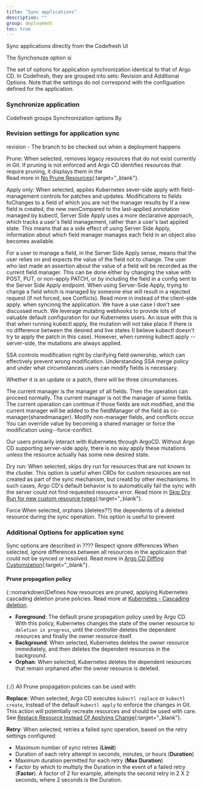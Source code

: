 ```yaml
---
title: "Sync applications"
description: ""
group: deployment
toc: true
---
```


Sync applications directly from the Codefresh UI

The Synchonuze option si


The set of options for application synchronization identical to that of Argo CD. In Codefresh, they are grouped into sets: Revision and Additional Options.
Note that the settings do not correspond with the configuation defined for the application. 

### Synchronize application


Codefresh groups Synchronization options By 

### Revision settings for application sync
revision - The branch  to be checked out when a deployment happens

Prune: When selected, removes legacy resources that do not exist currently in Git. If pruning is not enforced and Argo CD identifies resources that require pruning, it displays them in the  
Read more in [No Prune Resources](https://argo-cd.readthedocs.io/en/stable/user-guide/sync-options/#no-prune-resources){:target="\_blank"}.

Apply only: When selected, applies Kubernetes sever-side apply with field-management controls for patches and updates. Modifications to fields foChanges to a field of which you are not the manager results  by If a new field is created, the new ownCompared to the last-applied annotation managed by kubectl, Server Side Apply uses a more declarative approach, which tracks a user's field management, rather than a user's last applied state. This means that as a side effect of using Server Side Apply, information about which field manager manages each field in an object also becomes available.

For a user to manage a field, in the Server Side Apply sense, means that the user relies on and expects the value of the field not to change. The user who last made an assertion about the value of a field will be recorded as the current field manager. This can be done either by changing the value with POST, PUT, or non-apply PATCH, or by including the field in a config sent to the Server Side Apply endpoint. When using Server-Side Apply, trying to change a field which is managed by someone else will result in a rejected request (if not forced, see Conflicts).
Read more in      instead of the client-side apply. when syncinng the application. We have a use case I don't see discussed much. We leverage mutating webhooks to provide lots of valuable default configuration for our Kubernetes users. An issue with this is that when running kubectl apply, the mutation will not take place if there is no difference between the desired and live states (I believe kubectl doesn't try to apply the patch in this case). However, when running kubectl apply --server-side, the mutations are always applied.

SSA controls modification right by clarifying field ownership, which can effectively prevent wrong modification. Understanding SSA merge policy and under what circumstances users can modify fields is necessary.

Whether it is an update or a patch, there will be three circumstances.

The current manager is the manager of all fields. Then the operation can proceed normally.
The current manager is not the manager of some fields. The current operation can continue if those fields are not modified, and the current manager will be added to the fieldManager of the field as co-manager(sharedmanager).
Modify non-manager fields, and conflicts occur. You can override value by becoming a shared manager or force the modification using--force-conflict.

Our users primarily interact with Kubernetes through ArgoCD. Without Argo CD supporting server-side apply, there is no way apply these mutations unless the resource actually has some new desired state.

Dry run: When selected, skips dry run for resources that are not known to the cluster. This option is useful when CRDs for custom resources are not created as part of the sync mechanism, but creatd by other mechanisms. In such cases, Argo CD's default behavior is to automatically fail the sync with the server could not find requested resource error.
Read more in [Skip Dry Run for new custom resource types](https://argo-cd.readthedocs.io/en/stable/user-guide/sync-options/#skip-dry-run-for-new-custom-resources-types){:target="\_blank"}.

Force
When selected, orphans (deletes??) the dependents of a deleted resource during the sync operation. This option is useful to prevent 

### Additional Options for application sync

Sync options are described in ????
Respect ignore differences 
When selected, ignore differences between all resources in the applicaion that could not be synced or resolved. 
Read more in [Argo CD Diffing Customization](https://argo-cd.readthedocs.io/en/stable/user-guide/diffing/){:target="\_blank"}.

#### Prune propagation policy
{::nomarkdown}Defines how resources are pruned, applying Kubernetes cascading deletion prune policies. 
Read more at <a href="https://kubernetes.io/docs/concepts/architecture/garbage-collection/#cascading-deletion" target="_blank">Kubernetes - Cascading deletion</a>.</br><ul><li><b>Foreground</b>: The default prune propagation policy used by Argo CD. With this policy, Kubernetes changes the state of the owner resource to `deletion in progress`, until the controller deletes the dependent resources and finally the owner resource itself. </li><li><b>Background</b>: When selected, Kubernetes deletes the owner resource immediately, and then deletes the dependent resources in the background.</li><li><b>Orphan</b>: When selected, Kubernetes deletes the dependent resources that remain orphaned after the owner resource is deleted.</li></ul> </br>{:/}
All Prune propagation policies can be used with:  
  

**Replace**: When selected, Argo CD executes `kubectl replace` or `kubectl create`, instead of the default `kubectl apply` to enforce the changes in Git. This action will potentially recreate resources and should be used with care. See [Replace Resource Instead Of Applying Change](https://argo-cd.readthedocs.io/en/stable/user-guide/sync-options/#replace-resource-instead-of-applying-changes){:target="_blank"}.   
  

**Retry**: When selected, retries a failed sync operation, based on the retry settings configured:   
* Maximum number of sync retries (**Limit**)  
* Duration of each retry attempt in seconds, minutes, or hours (**Duration**)  
* Maximum duration permitted for each retry (**Max Duration**)  
* Factor by which to multiply the Duration in the event of a failed retry (**Factor**). A factor of 2 for example, attempts the second retry in 2 X 2 seconds, where 2 seconds is the Duration.